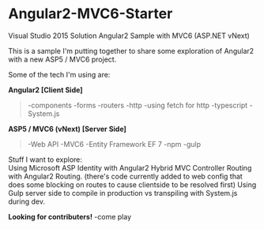 # Angular2-MVC6-Starter

Visual Studio 2015 Solution
Angular2 Sample with MVC6 (ASP.NET vNext)

This is a sample I'm putting together to share some exploration of Angular2 with a new ASP5 / MVC6 project.

Some of the tech I'm using are:

**Angular2 [Client Side]**
>-components
>-forms
>-routers
>-http
>-using fetch for http
>-typescript
>-System.js




**ASP5 / MVC6 (vNext) [Server Side]**
>-Web API
>-MVC6 
>-Entity Framework EF 7
>-npm
>-gulp

Stuff I want to explore:  
Using Microsoft ASP Identity with Angular2
Hybrid MVC Controller Routing with Angular2 Routing.  (there's code currently added to web config that does some blocking on routes to cause clientside to be resolved first)
Using Gulp server side to compile in production vs transpiling with System.js during dev.

**Looking for contributers!**  -come play




